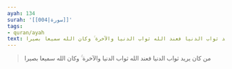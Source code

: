 ```yaml
---
ayah: 134
surah: '[[004|سورة]]'
tags:
- quran/ayah
text: من كان يريد ثواب الدنيا فعند الله ثواب الدنيا والآخرة ۚ وكان الله سميعا بصيرا
---
```

> من كان يريد ثواب الدنيا فعند الله ثواب الدنيا والآخرة ۚ وكان الله سميعا بصيرا
